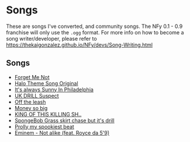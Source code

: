 # Songs

These are songs I've converted, and community songs. The NFy 0.1 - 0.9 franchise will only use the `.ogg` format. For more info
on how to become a song writer/developer, please refer to https://thekaigonzalez.github.io/NFy/devs/Song-Writing.html

## Songs

* [Forget Me Not](./Forget%20Me%20Not.ogg)
* [Halo Theme Song Original](./Halo%20Theme%20Song%20Original.ogg)
* [It's always Sunny In Philadelphia](./It's%20Always%20Sunny%20in%20Philadelphia%20Theme.ogg)
* [UK DRILL Suspect](./UK%20DRILL%20SUSPECT.ogg)
* [Off the leash](./BabySantana%2C%20Yvngxchris%20-%20Off%20the%20leash!.ogg)
* [Money so big](./Mon%C3%ABy%20so%20big.ogg)
* [KING OF THIS KILLING SH..](./KING%20OF%20THIS%20KILLIN%20SHIT.ogg)
* [SpongeBob Grass skirt chase but it's drill](./Spongebob%20Grass%20Skirt%20Chase%20but%20it's%20Drill.ogg)
* [Prolly my spookiest beat](./prolly%20my%20spookiest%20beat.ogg)
* [Eminem - Not alike (feat. Royce da 5'9)](./Eminem%20-%20Not%20Alike.ogg)